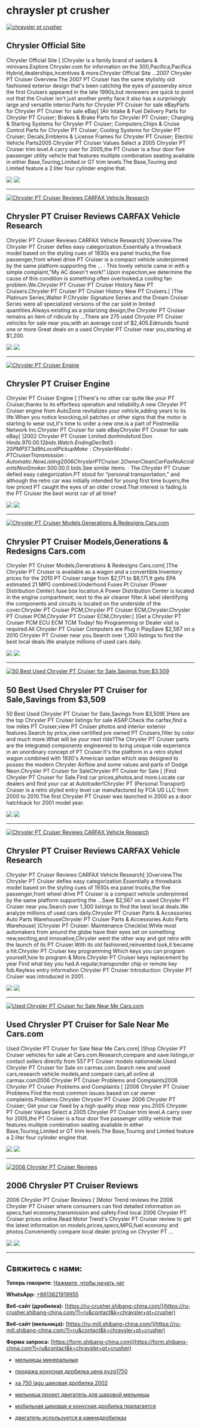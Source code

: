 # chraysler pt crusher

<a href="https://swt.shibang-china.com/?l=ru&img&k=chraysler+pt+crusher" target="_blank">![chraysler pt crusher](http://static.shibang-china.com/all-800x300/316.jpg)</a>

## Chrysler Official Site
Chrysler Official Site [ ]Chrysler is a family brand of sedans &amp; minivans.Explore Chrysler.com for information on the 300,Pacifica,Pacifica Hybrid,dealerships,incentives &amp; more.Chrysler Official Site …2007 Chrysler PT Cruiser Overview.The 2007 PT Cruiser has the same stylishly old fashioned exterior design that's been catching the eyes of passersby since the first Cruisers appeared in the late 1990s,but reviewers are quick to point out that the Cruiser isn't just another pretty face it also has a surprisingly large and versatile interior.Parts for Chrysler PT Cruiser for sale eBayParts for Chrysler PT Cruiser for sale eBay[ ]Air Intake &amp; Fuel Delivery Parts for Chrysler PT Cruiser; Brakes &amp; Brake Parts for Chrysler PT Cruiser; Charging &amp; Starting Systems for Chrysler PT Cruiser; Computers,Chips &amp; Cruise Control Parts for Chrysler PT Cruiser; Cooling Systems for Chrysler PT Cruiser; Decals,Emblems &amp; License Frames for Chrysler PT Cruiser; Electric Vehicle Parts2005 Chrysler PT Cruiser Values Select a 2005 Chrysler PT Cruiser trim level.A carry over for 2005,the PT Cruiser is a four door five passenger utility vehicle that features multiple combination seating available in either Base,Touring,Limited or GT trim levels.The Base,Touring and Limited feature a 2.liter four cylinder engine that.


<a href="https://whatsapp.shibangsoft.com/WhatsApp.php" target="_blank" title="WhatsApp">![](http://static.shibang-china.com/icon/whatsapp.png)</a> <a href="https://swt.shibang-china.com/?l=ru&icon&k=chraysler+pt+crusher" target="_blank">![](http://static.shibang-china.com/icon/chat-ru.png)</a>

---

<a href="https://swt.shibang-china.com/?l=ru&img&k=chraysler+pt+crusher" target="_blank">![Chrysler PT Cruiser Reviews CARFAX Vehicle Research](http://static.shibang-china.com/all-800x300/1470.jpg)</a>

## Chrysler PT Cruiser Reviews CARFAX Vehicle Research
Chrysler PT Cruiser Reviews CARFAX Vehicle Research[ ]Overview.The Chrysler PT Cruiser defies easy categorization.Essentially a throwback model based on the styling cues of 1930s era panel trucks,the five passenger,front wheel drive PT Cruiser is a compact vehicle underpinned by the same platform supporting the …&nbsp;&#0183;&#32;This lovely vehicle came in with a simple complaint,&quot;My AC doesn't work!&quot;.Upon inspection,we determine the cause of this condition is something often overlooked,a cooling fan problem.We.Chrysler PT Cruiser PT Cruiser History New PT Cruisers.Chrysler PT Cruiser PT Cruiser History New PT Cruisers.[ ]The Platinum Series,Walter P.Chrysler Signature Series and the Dream Cruiser Series were all specialized versions of the car sold in limited quantities.Always existing as a polarizing design,the Chrysler PT Cruiser remains an item of ridicule by …There are 275 used Chrysler PT Cruiser vehicles for sale near you,with an average cost of $2,405.Edmunds found one or more Great deals on a used Chrysler PT Cruiser near you,starting at $1,200.


<a href="https://whatsapp.shibangsoft.com/WhatsApp.php" target="_blank" title="WhatsApp">![](http://static.shibang-china.com/icon/whatsapp.png)</a> <a href="https://swt.shibang-china.com/?l=ru&icon&k=chraysler+pt+crusher" target="_blank">![](http://static.shibang-china.com/icon/chat-ru.png)</a>

---

<a href="https://swt.shibang-china.com/?l=ru&img&k=chraysler+pt+crusher" target="_blank">![Chrysler PT Cruiser Engine](http://static.shibang-china.com/all-800x300/1219.jpg)</a>

## Chrysler PT Cruiser Engine
Chrysler PT Cruiser Engine [ ]There's no other car quite like your PT Cruiser,thanks to its effortless operation and reliability.A new Chrysler PT Cruiser engine from AutoZone revitalizes your vehicle,adding years to its life.When you notice knocking,oil patches or other signs that the motor is starting to wear out,it's time to order a new one.is a part of Postmedia Network Inc.Chrysler PT Cruiser for sale eBayChrysler PT Cruiser for sale eBay[ ]2002 Chrysler PT Cruiser Limited donhindsford Don Hinds.$970.00.12 bids.Watch.Ending Dec 9 at 3:20PM PST 3d 9h Local Pickup Make: Chrysler Model: PT Cruiser Transmission: Automatic.New Listing 2006 Chrysler PT Cruiser.2 Owner Clean CarFax No Accidents Non Smoker.$500.00.0 bids.See similar items.&nbsp;&#0183;&#32;The Chrysler PT Cruiser defied easy categorization.PT stood for “personal transportation,” and although the retro car was initially intended for young first time buyers,the low priced PT caught the eyes of an older crowd.That interest is fading.Is the PT Cruiser the best worst car of all time?


<a href="https://whatsapp.shibangsoft.com/WhatsApp.php" target="_blank" title="WhatsApp">![](http://static.shibang-china.com/icon/whatsapp.png)</a> <a href="https://swt.shibang-china.com/?l=ru&icon&k=chraysler+pt+crusher" target="_blank">![](http://static.shibang-china.com/icon/chat-ru.png)</a>

---

<a href="https://swt.shibang-china.com/?l=ru&img&k=chraysler+pt+crusher" target="_blank">![Chrysler PT Cruiser Models,Generations &amp; Redesigns Cars.com](http://static.shibang-china.com/all-800x300/713.jpg)</a>

## Chrysler PT Cruiser Models,Generations &amp; Redesigns Cars.com
Chrysler PT Cruiser Models,Generations &amp; Redesigns Cars.com[ ]The Chrysler PT Cruiser is available as a wagon and a convertible.Inventory prices for the 2010 PT Cruiser range from $2,171 to $8,171.It gets EPA estimated 21 MPG combined.Underhood Fuses Pt Cruiser (Power Distribution Center).fuse box location.A Power Distribution Center is located in the engine compartment; next to the air cleaner filter.A label identifying the components and circuits is located on the underside of the cover.Chrysler PT Cruiser PCM,Chrysler PT Cruiser ECM,Chrysler.Chrysler PT Cruiser PCM,Chrysler PT Cruiser ECM,Chrysler.[ ]Get a Chrysler PT Cruiser PCM ECU ECM TCM Today! No Programming or Dealer visit is required.All Chrysler PT Cruiser Computers are Plug n PlaySave $2,567 on a 2010 Chrysler PT Cruiser near you.Search over 1,300 listings to find the best local deals.We analyze millions of used cars daily.


<a href="https://whatsapp.shibangsoft.com/WhatsApp.php" target="_blank" title="WhatsApp">![](http://static.shibang-china.com/icon/whatsapp.png)</a> <a href="https://swt.shibang-china.com/?l=ru&icon&k=chraysler+pt+crusher" target="_blank">![](http://static.shibang-china.com/icon/chat-ru.png)</a>

---

<a href="https://swt.shibang-china.com/?l=ru&img&k=chraysler+pt+crusher" target="_blank">![50 Best Used Chrysler PT Cruiser for Sale,Savings from $3,509](http://static.shibang-china.com/all-800x300/135.jpg)</a>

## 50 Best Used Chrysler PT Cruiser for Sale,Savings from $3,509
50 Best Used Chrysler PT Cruiser for Sale,Savings from $3,509[ ]Here are the top Chrysler PT Cruiser listings for sale ASAP.Check the carfax,find a low miles PT Cruiser,view PT Cruiser photos and interior exterior features.Search by price,view certified pre owned PT Cruisers,filter by color and much more.What will be your next ride?The Chrysler PT Cruiser parts are the integrated components engineered to bring unique ride experience in an unordinary concept of PT Cruiser.It's the platform in a retro styled wagon combined with 1930's American sedan which was designed to posses the modern Chrysler Airflow and some values and parts of Dodge Neon.Chrysler PT Cruiser for SaleChrysler PT Cruiser for Sale [ ]Find Chrysler PT Cruiser for Sale.Find car prices,photos,and more.Locate car dealers and find your car at Autotrader!Chrysler PT (Personal Transport) Cruiser is a retro styled entry level car manufactured by FCA US LLC from 2000 to 2010.The first Chrysler PT Cruiser was launched in 2000 as a door hatchback for 2001 model year.


<a href="https://whatsapp.shibangsoft.com/WhatsApp.php" target="_blank" title="WhatsApp">![](http://static.shibang-china.com/icon/whatsapp.png)</a> <a href="https://swt.shibang-china.com/?l=ru&icon&k=chraysler+pt+crusher" target="_blank">![](http://static.shibang-china.com/icon/chat-ru.png)</a>

---

<a href="https://swt.shibang-china.com/?l=ru&img&k=chraysler+pt+crusher" target="_blank">![Chrysler PT Cruiser Reviews CARFAX Vehicle Research](http://static.shibang-china.com/all-800x300/115.jpg)</a>

## Chrysler PT Cruiser Reviews CARFAX Vehicle Research
Chrysler PT Cruiser Reviews CARFAX Vehicle Research[ ]Overview.The Chrysler PT Cruiser defies easy categorization.Essentially a throwback model based on the styling cues of 1930s era panel trucks,the five passenger,front wheel drive PT Cruiser is a compact vehicle underpinned by the same platform supporting the …Save $2,567 on a used Chrysler PT Cruiser near you.Search over 1,300 listings to find the best local deals.We analyze millions of used cars daily.Chrysler PT Cruiser Parts &amp; Accessories Auto Parts WarehouseChrysler PT Cruiser Parts &amp; Accessories Auto Parts Warehouse[ ]Chrysler PT Cruiser: Maintenance Checklist.While most automakers from around the globe have their eyes set on something new,exciting,and innovative,Chrysler went the other way and got retro with the launch of its PT Cruiser.With its old fashioned,reinvented look,it became a hit.Chrysler PT Cruiser key programming Which keys you can program yourself,how to program &amp; More.Chrysler PT Cruiser keys replacement by year Find what key you had.A regular,transponder chip or remote key fob.Keyless entry information Chrysler PT Cruiser Introduction: Chrysler PT Cruiser was introduced in 2001.


<a href="https://whatsapp.shibangsoft.com/WhatsApp.php" target="_blank" title="WhatsApp">![](http://static.shibang-china.com/icon/whatsapp.png)</a> <a href="https://swt.shibang-china.com/?l=ru&icon&k=chraysler+pt+crusher" target="_blank">![](http://static.shibang-china.com/icon/chat-ru.png)</a>

---

<a href="https://swt.shibang-china.com/?l=ru&img&k=chraysler+pt+crusher" target="_blank">![Used Chrysler PT Cruiser for Sale Near Me Cars.com](http://static.shibang-china.com/all-800x300/144.jpg)</a>

## Used Chrysler PT Cruiser for Sale Near Me Cars.com
Used Chrysler PT Cruiser for Sale Near Me Cars.com[ ]Shop Chrysler PT Cruiser vehicles for sale at Cars.com.Research,compare and save listings,or contact sellers directly from 557 PT Cruiser models nationwide.Used Chrysler PT Cruiser for Sale on carmax.com.Search new and used cars,research vehicle models,and compare cars,all online at carmax.com2006 Chrysler PT Cruiser Problems and Complaints2006 Chrysler PT Cruiser Problems and Complaints [ ]2006 Chrysler PT Cruiser Problems Find the most common issues based on car owner complaints.Problems Chrysler Chrysler PT Cruiser 2006 Chrysler PT Cruiser; Get your car fixed by a high quality shop near you.2005 Chrysler PT Cruiser Values Select a 2005 Chrysler PT Cruiser trim level.A carry over for 2005,the PT Cruiser is a four door five passenger utility vehicle that features multiple combination seating available in either Base,Touring,Limited or GT trim levels.The Base,Touring and Limited feature a 2.liter four cylinder engine that.


<a href="https://whatsapp.shibangsoft.com/WhatsApp.php" target="_blank" title="WhatsApp">![](http://static.shibang-china.com/icon/whatsapp.png)</a> <a href="https://swt.shibang-china.com/?l=ru&icon&k=chraysler+pt+crusher" target="_blank">![](http://static.shibang-china.com/icon/chat-ru.png)</a>

---

<a href="https://swt.shibang-china.com/?l=ru&img&k=chraysler+pt+crusher" target="_blank">![2006 Chrysler PT Cruiser Reviews](http://static.shibang-china.com/all-800x300/1066.jpg)</a>

## 2006 Chrysler PT Cruiser Reviews
2006 Chrysler PT Cruiser Reviews [ ]Motor Trend reviews the 2006 Chrysler PT Cruiser where consumers can find detailed information on specs,fuel economy,transmission and safety.Find local 2006 Chrysler PT Cruiser prices online.Read Motor Trend's Chrysler PT Cruiser review to get the latest information on models,prices,specs,MPG,fuel economy and photos.Conveniently compare local dealer pricing on Chrysler PT …

<a href="https://whatsapp.shibangsoft.com/WhatsApp.php" target="_blank" title="WhatsApp">![](http://static.shibang-china.com/icon/whatsapp.png)</a> <a href="https://swt.shibang-china.com/?l=ru&icon&k=chraysler+pt+crusher" target="_blank">![](http://static.shibang-china.com/icon/chat-ru.png)</a>

---
## Свяжитесь с нами:

**Теперь говорите:** [Нажмите, чтобы начать чат](https://swt.shibang-china.com?l=ru&contact&k=chraysler+pt+crusher)

**WhatsApp:**  [+8613621919955](https://whatsapp.shibangsoft.com/WhatsApp.php)

**Веб-сайт (дробилка):** [https://ru-crusher.shibang-china.com/](https://ru-crusher.shibang-china.com/?l=ru&contact&k=chraysler+pt+crusher)

**Веб-сайт (мельница):** [https://ru-mill.shibang-china.com/](https://ru-mill.shibang-china.com/?l=ru&contact&k=chraysler+pt+crusher)

**Форма запроса:** [https://form.shibang-china.com](https://form.shibang-china.com?l=ru&contact&k=chraysler+pt+crusher)

* [мельницы минеральные](../115/%D0%BC%D0%B5%D0%BB%D1%8C%D0%BD%D0%B8%D1%86%D1%8B%20%D0%BC%D0%B8%D0%BD%D0%B5%D1%80%D0%B0%D0%BB%D1%8C%D0%BD%D1%8B%D0%B5.md)

* [продажа конусная дробилка цена pyzg1750](../114/%D0%BF%D1%80%D0%BE%D0%B4%D0%B0%D0%B6%D0%B0%20%D0%BA%D0%BE%D0%BD%D1%83%D1%81%D0%BD%D0%B0%D1%8F%20%D0%B4%D1%80%D0%BE%D0%B1%D0%B8%D0%BB%D0%BA%D0%B0%20%D1%86%D0%B5%D0%BD%D0%B0%20pyzg1750.md)

* [xa 750 lagu щековая дробилка 2002](../118/xa%20750%20lagu%20%D1%89%D0%B5%D0%BA%D0%BE%D0%B2%D0%B0%D1%8F%20%D0%B4%D1%80%D0%BE%D0%B1%D0%B8%D0%BB%D0%BA%D0%B0%202002.md)

* [мельница проект двигатель для шаровой мельницы](../111/%D0%BC%D0%B5%D0%BB%D1%8C%D0%BD%D0%B8%D1%86%D0%B0%20%D0%BF%D1%80%D0%BE%D0%B5%D0%BA%D1%82%20%D0%B4%D0%B2%D0%B8%D0%B3%D0%B0%D1%82%D0%B5%D0%BB%D1%8C%20%D0%B4%D0%BB%D1%8F%20%D1%88%D0%B0%D1%80%D0%BE%D0%B2%D0%BE%D0%B9%20%D0%BC%D0%B5%D0%BB%D1%8C%D0%BD%D0%B8%D1%86%D1%8B.md)

* [мобильная щековая и конусная дробилка прилагается](../110/%D0%BC%D0%BE%D0%B1%D0%B8%D0%BB%D1%8C%D0%BD%D0%B0%D1%8F%20%D1%89%D0%B5%D0%BA%D0%BE%D0%B2%D0%B0%D1%8F%20%D0%B8%20%D0%BA%D0%BE%D0%BD%D1%83%D1%81%D0%BD%D0%B0%D1%8F%20%D0%B4%D1%80%D0%BE%D0%B1%D0%B8%D0%BB%D0%BA%D0%B0%20%D0%BF%D1%80%D0%B8%D0%BB%D0%B0%D0%B3%D0%B0%D0%B5%D1%82%D1%81%D1%8F.md)

* [двигатель используется в камнедробилках](../119/%D0%B4%D0%B2%D0%B8%D0%B3%D0%B0%D1%82%D0%B5%D0%BB%D1%8C%20%D0%B8%D1%81%D0%BF%D0%BE%D0%BB%D1%8C%D0%B7%D1%83%D0%B5%D1%82%D1%81%D1%8F%20%D0%B2%20%D0%BA%D0%B0%D0%BC%D0%BD%D0%B5%D0%B4%D1%80%D0%BE%D0%B1%D0%B8%D0%BB%D0%BA%D0%B0%D1%85.md)